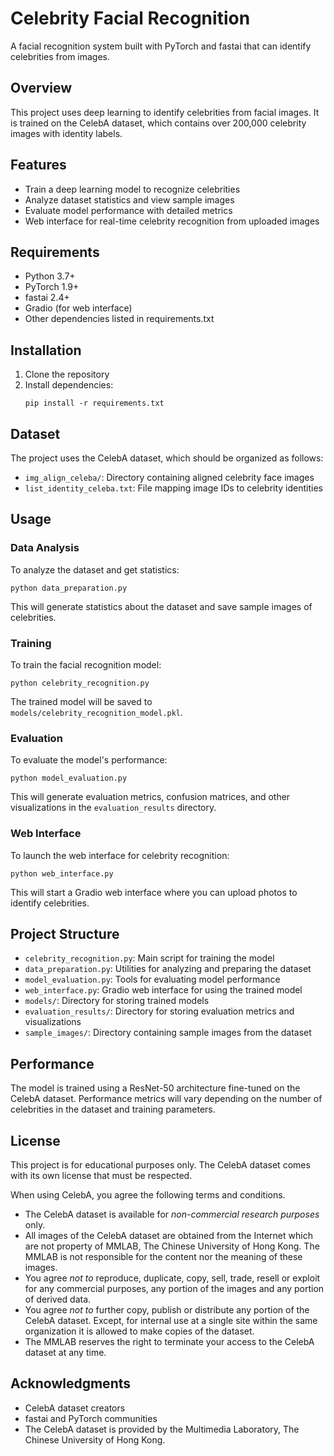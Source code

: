 # Celebrity Facial Recognition

A facial recognition system built with PyTorch and fastai that can identify celebrities from images.

## Overview

This project uses deep learning to identify celebrities from facial images. It is trained on the CelebA dataset, which contains over 200,000 celebrity images with identity labels.

## Features

- Train a deep learning model to recognize celebrities
- Analyze dataset statistics and view sample images
- Evaluate model performance with detailed metrics
- Web interface for real-time celebrity recognition from uploaded images

## Requirements

- Python 3.7+
- PyTorch 1.9+
- fastai 2.4+
- Gradio (for web interface)
- Other dependencies listed in requirements.txt

## Installation

1. Clone the repository
2. Install dependencies:
   ```
   pip install -r requirements.txt
   ```

## Dataset

The project uses the CelebA dataset, which should be organized as follows:
- `img_align_celeba/`: Directory containing aligned celebrity face images
- `list_identity_celeba.txt`: File mapping image IDs to celebrity identities

## Usage

### Data Analysis

To analyze the dataset and get statistics:

```
python data_preparation.py
```

This will generate statistics about the dataset and save sample images of celebrities.

### Training

To train the facial recognition model:

```
python celebrity_recognition.py
```

The trained model will be saved to `models/celebrity_recognition_model.pkl`.

### Evaluation

To evaluate the model's performance:

```
python model_evaluation.py
```

This will generate evaluation metrics, confusion matrices, and other visualizations in the `evaluation_results` directory.

### Web Interface

To launch the web interface for celebrity recognition:

```
python web_interface.py
```

This will start a Gradio web interface where you can upload photos to identify celebrities.

## Project Structure

- `celebrity_recognition.py`: Main script for training the model
- `data_preparation.py`: Utilities for analyzing and preparing the dataset
- `model_evaluation.py`: Tools for evaluating model performance
- `web_interface.py`: Gradio web interface for using the trained model
- `models/`: Directory for storing trained models
- `evaluation_results/`: Directory for storing evaluation metrics and visualizations
- `sample_images/`: Directory containing sample images from the dataset

## Performance

The model is trained using a ResNet-50 architecture fine-tuned on the CelebA dataset. Performance metrics will vary depending on the number of celebrities in the dataset and training parameters.

## License

This project is for educational purposes only. The CelebA dataset comes with its own license that must be respected.

When using CelebA, you agree the following terms and conditions.
- The CelebA dataset is available for *non-commercial research purposes* only.
- All images of the CelebA dataset are obtained from the Internet which are not property of MMLAB, The Chinese University of Hong Kong. The MMLAB is not responsible for the content nor the meaning of these images.
- You agree *not to* reproduce, duplicate, copy, sell, trade, resell or exploit for any commercial purposes, any portion of the images and any portion of derived data.
- You agree *not to* further copy, publish or distribute any portion of the CelebA dataset. Except, for internal use at a single site within the same organization it is allowed to make copies of the dataset.
- The MMLAB reserves the right to terminate your access to the CelebA dataset at any time.

## Acknowledgments

- CelebA dataset creators
- fastai and PyTorch communities
- The CelebA dataset is provided by the Multimedia Laboratory, The Chinese University of Hong Kong.


